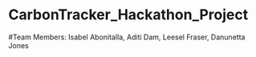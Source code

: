 # CarbonTracker_Hackathon_Project
#Team Members:  Isabel Abonitalla, Aditi Dam, Leesel Fraser, Danunetta Jones
